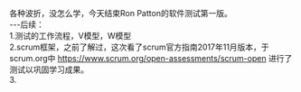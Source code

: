各种波折，没怎么学，今天结束Ron Patton的软件测试第一版。<br />
---后续：<br />
1.测试的工作流程，V模型，W模型<br />
2.scrum框架，之前了解过，这次看了scrum官方指南2017年11月版本，于scrum.org中 https://www.scrum.org/open-assessments/scrum-open 进行了测试以巩固学习成果。<br />
3.
